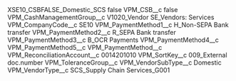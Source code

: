<?xml version="1.0" encoding="UTF-8"?>
<CustomMetadata xmlns="http://soap.sforce.com/2006/04/metadata" xmlns:xsi="http://www.w3.org/2001/XMLSchema-instance" xmlns:xsd="http://www.w3.org/2001/XMLSchema">
    <label>XSE10_CSBFALSE_Domestic_SCS</label>
    <protected>false</protected>
    <values>
        <field>VPM_CSB__c</field>
        <value xsi:type="xsd:boolean">false</value>
    </values>
    <values>
        <field>VPM_CashManagementGroup__c</field>
        <value xsi:type="xsd:string">V1020_Vendor SE_Vendors: Services</value>
    </values>
    <values>
        <field>VPM_CompanyCode__c</field>
        <value xsi:type="xsd:string">SE10</value>
    </values>
    <values>
        <field>VPM_PaymentMethod1__c</field>
        <value xsi:type="xsd:string">H_Non-SEPA Bank transfer</value>
    </values>
    <values>
        <field>VPM_PaymentMethod2__c</field>
        <value xsi:type="xsd:string">R_SEPA Bank transfer</value>
    </values>
    <values>
        <field>VPM_PaymentMethod3__c</field>
        <value xsi:type="xsd:string">B_OCR Payments</value>
    </values>
    <values>
        <field>VPM_PaymentMethod4__c</field>
        <value xsi:nil="true"/>
    </values>
    <values>
        <field>VPM_PaymentMethod5__c</field>
        <value xsi:nil="true"/>
    </values>
    <values>
        <field>VPM_PaymentMethod__c</field>
        <value xsi:nil="true"/>
    </values>
    <values>
        <field>VPM_ReconciliationAccount__c</field>
        <value xsi:type="xsd:string">0014201010</value>
    </values>
    <values>
        <field>VPM_SortKey__c</field>
        <value xsi:type="xsd:string">009_External doc.number</value>
    </values>
    <values>
        <field>VPM_ToleranceGroup__c</field>
        <value xsi:nil="true"/>
    </values>
    <values>
        <field>VPM_VendorSubType__c</field>
        <value xsi:type="xsd:string">Domestic</value>
    </values>
    <values>
        <field>VPM_VendorType__c</field>
        <value xsi:type="xsd:string">SCS_Supply Chain Services_G001</value>
    </values>
</CustomMetadata>
